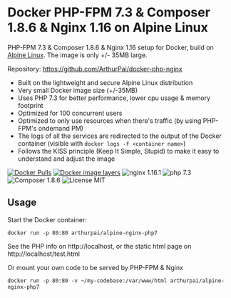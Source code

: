 # Docker PHP-FPM 7.3 & Composer 1.8.6 & Nginx 1.16 on Alpine Linux
PHP-FPM 7.3 & Composer 1.8.6 & Nginx 1.16 setup for Docker, build on [Alpine Linux](http://www.alpinelinux.org/).
The image is only +/- 35MB large.

Repository: https://github.com/ArthurPai/docker-php-nginx


* Built on the lightweight and secure Alpine Linux distribution
* Very small Docker image size (+/-35MB)
* Uses PHP 7.3 for better performance, lower cpu usage & memory footprint
* Optimized for 100 concurrent users
* Optimized to only use resources when there's traffic (by using PHP-FPM's ondemand PM)
* The logs of all the services are redirected to the output of the Docker container (visible with `docker logs -f <container name>`)
* Follows the KISS principle (Keep It Simple, Stupid) to make it easy to understand and adjust the image

[![Docker Pulls](https://img.shields.io/docker/pulls/arthurpai/alpine-nginx-php7.svg)](https://hub.docker.com/r/arthurpai/alpine-nginx-php7/)
[![Docker image layers](https://images.microbadger.com/badges/image/arthurpai/alpine-nginx-php7.svg)](https://microbadger.com/images/arthurpai/alpine-nginx-php7)
![nginx 1.16.1](https://img.shields.io/badge/nginx-1.16-brightgreen.svg)
![php 7.3](https://img.shields.io/badge/php-7.3-brightgreen.svg)
![Composer 1.8.6](https://img.shields.io/badge/composer-1.8.6-brightgreen.svg)
![License MIT](https://img.shields.io/badge/license-MIT-blue.svg)

## Usage

Start the Docker container:

    docker run -p 80:80 arthurpai/alpine-nginx-php7

See the PHP info on http://localhost, or the static html page on http://localhost/test.html

Or mount your own code to be served by PHP-FPM & Nginx

    docker run -p 80:80 -v ~/my-codebase:/var/www/html arthurpai/alpine-nginx-php7
